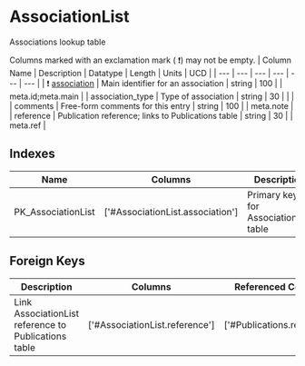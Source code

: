 # AssociationList
Associations lookup table


Columns marked with an exclamation mark ( :exclamation:) may not be empty.
| Column Name | Description | Datatype | Length | Units  | UCD |
| --- | --- | --- | --- | --- | --- |
| ❗️ <ins>association</ins> | Main identifier for an association | string | 100 |  | meta.id;meta.main  |
| association_type | Type of association | string | 30 |  |   |
| comments | Free-form comments for this entry | string | 100 |  | meta.note  |
| reference | Publication reference; links to Publications table | string | 30 |  | meta.ref  |

## Indexes
| Name | Columns | Description |
| --- | --- | --- |
| PK_AssociationList | ['#AssociationList.association'] | Primary key for AssociationList table |

## Foreign Keys
| Description | Columns | Referenced Columns |
| --- | --- | --- |
| Link AssociationList reference to Publications table | ['#AssociationList.reference'] | ['#Publications.reference'] |
